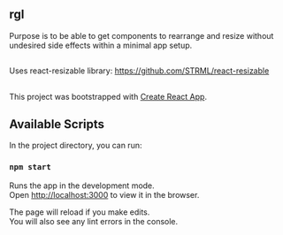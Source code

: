 ## rgl

Purpose is to be able to get components to rearrange and resize
without undesired side effects within a minimal app setup.

##

Uses react-resizable library: https://github.com/STRML/react-resizable

##

This project was bootstrapped with [Create React App](https://github.com/facebook/create-react-app).

## Available Scripts

In the project directory, you can run:

### `npm start`

Runs the app in the development mode.<br>
Open [http://localhost:3000](http://localhost:3000) to view it in the browser.

The page will reload if you make edits.<br>
You will also see any lint errors in the console.
